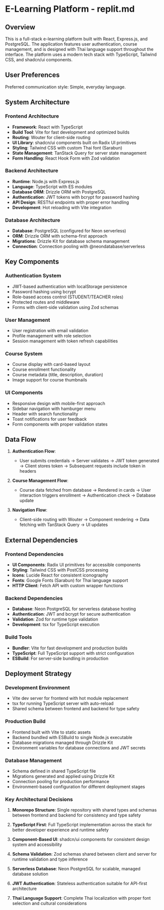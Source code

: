# E-Learning Platform - replit.md

## Overview

This is a full-stack e-learning platform built with React, Express.js, and PostgreSQL. The application features user authentication, course management, and is designed with Thai language support throughout the interface. The platform uses a modern tech stack with TypeScript, Tailwind CSS, and shadcn/ui components.

## User Preferences

Preferred communication style: Simple, everyday language.

## System Architecture

### Frontend Architecture
- **Framework**: React with TypeScript
- **Build Tool**: Vite for fast development and optimized builds
- **Routing**: Wouter for client-side routing
- **UI Library**: shadcn/ui components built on Radix UI primitives
- **Styling**: Tailwind CSS with custom Thai font (Sarabun)
- **State Management**: TanStack Query for server state management
- **Form Handling**: React Hook Form with Zod validation

### Backend Architecture
- **Runtime**: Node.js with Express.js
- **Language**: TypeScript with ES modules
- **Database ORM**: Drizzle ORM with PostgreSQL
- **Authentication**: JWT tokens with bcrypt for password hashing
- **API Design**: RESTful endpoints with proper error handling
- **Development**: Hot reloading with Vite integration

### Database Architecture
- **Database**: PostgreSQL (configured for Neon serverless)
- **ORM**: Drizzle ORM with schema-first approach
- **Migrations**: Drizzle Kit for database schema management
- **Connection**: Connection pooling with @neondatabase/serverless

## Key Components

### Authentication System
- JWT-based authentication with localStorage persistence
- Password hashing using bcrypt
- Role-based access control (STUDENT/TEACHER roles)
- Protected routes and middleware
- Forms with client-side validation using Zod schemas

### User Management
- User registration with email validation
- Profile management with role selection
- Session management with token refresh capabilities

### Course System
- Course display with card-based layout
- Course enrollment functionality
- Course metadata (title, description, duration)
- Image support for course thumbnails

### UI Components
- Responsive design with mobile-first approach
- Sidebar navigation with hamburger menu
- Header with search functionality
- Toast notifications for user feedback
- Form components with proper validation states

## Data Flow

1. **Authentication Flow**:
   - User submits credentials → Server validates → JWT token generated → Client stores token → Subsequent requests include token in headers

2. **Course Management Flow**:
   - Course data fetched from database → Rendered in cards → User interaction triggers enrollment → Authentication check → Database update

3. **Navigation Flow**:
   - Client-side routing with Wouter → Component rendering → Data fetching with TanStack Query → UI updates

## External Dependencies

### Frontend Dependencies
- **UI Components**: Radix UI primitives for accessible components
- **Styling**: Tailwind CSS with PostCSS processing
- **Icons**: Lucide React for consistent iconography
- **Fonts**: Google Fonts (Sarabun) for Thai language support
- **HTTP Client**: Fetch API with custom wrapper functions

### Backend Dependencies
- **Database**: Neon PostgreSQL for serverless database hosting
- **Authentication**: JWT and bcrypt for secure authentication
- **Validation**: Zod for runtime type validation
- **Development**: tsx for TypeScript execution

### Build Tools
- **Bundler**: Vite for fast development and production builds
- **TypeScript**: Full TypeScript support with strict configuration
- **ESBuild**: For server-side bundling in production

## Deployment Strategy

### Development Environment
- Vite dev server for frontend with hot module replacement
- tsx for running TypeScript server with auto-reload
- Shared schema between frontend and backend for type safety

### Production Build
- Frontend built with Vite to static assets
- Backend bundled with ESBuild to single Node.js executable
- Database migrations managed through Drizzle Kit
- Environment variables for database connections and JWT secrets

### Database Management
- Schema defined in shared TypeScript file
- Migrations generated and applied using Drizzle Kit
- Connection pooling for production performance
- Environment-based configuration for different deployment stages

### Key Architectural Decisions

1. **Monorepo Structure**: Single repository with shared types and schemas between frontend and backend for consistency and type safety

2. **TypeScript First**: Full TypeScript implementation across the stack for better developer experience and runtime safety

3. **Component-Based UI**: shadcn/ui components for consistent design system and accessibility

4. **Schema Validation**: Zod schemas shared between client and server for runtime validation and type inference

5. **Serverless Database**: Neon PostgreSQL for scalable, managed database solution

6. **JWT Authentication**: Stateless authentication suitable for API-first architecture

7. **Thai Language Support**: Complete Thai localization with proper font selection and cultural considerations